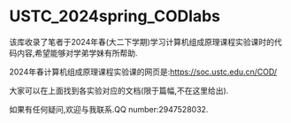 # USTC_2024spring_CODlabs
该库收录了笔者于2024年春(大二下学期)学习计算机组成原理课程实验课时的代码内容,希望能够对学弟学妹有所帮助.

2024年春计算机组成原理课程实验课的网页是:https://soc.ustc.edu.cn/COD/

大家可以在上面找到各实验对应的文档(限于篇幅,不在这里给出).

如果有任何疑问,欢迎与我联系.QQ number:2947528032.
